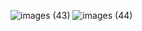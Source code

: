 ![images (43)](https://github.com/user-attachments/assets/a2b74ea1-64b4-489f-8728-ff15cf5a1eac)
![images (44)](https://github.com/user-attachments/assets/98296d71-9b38-42bf-a955-7f09f9495cf1)
